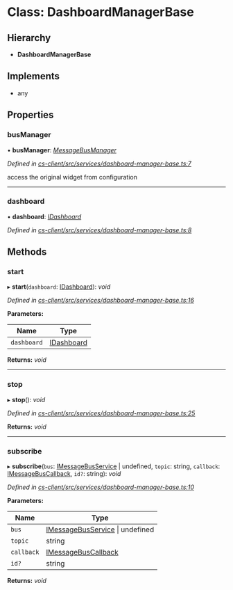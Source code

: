 # Class: DashboardManagerBase

## Hierarchy

* **DashboardManagerBase**

## Implements

* any

## Properties

###  busManager

• **busManager**: *[MessageBusManager](_cs_core_src_utils_message_bus_message_bus_manager_.messagebusmanager.md)*

*Defined in [cs-client/src/services/dashboard-manager-base.ts:7](https://github.com/RichardHovenkamp/csnext/blob/0e0b9b29/packages/cs-client/src/services/dashboard-manager-base.ts#L7)*

access the original widget from configuration

___

###  dashboard

• **dashboard**: *[IDashboard](../interfaces/_cs_core_src_dashboard_dashboard_.idashboard.md)*

*Defined in [cs-client/src/services/dashboard-manager-base.ts:8](https://github.com/RichardHovenkamp/csnext/blob/0e0b9b29/packages/cs-client/src/services/dashboard-manager-base.ts#L8)*

## Methods

###  start

▸ **start**(`dashboard`: [IDashboard](../interfaces/_cs_core_src_dashboard_dashboard_.idashboard.md)): *void*

*Defined in [cs-client/src/services/dashboard-manager-base.ts:16](https://github.com/RichardHovenkamp/csnext/blob/0e0b9b29/packages/cs-client/src/services/dashboard-manager-base.ts#L16)*

**Parameters:**

Name | Type |
------ | ------ |
`dashboard` | [IDashboard](../interfaces/_cs_core_src_dashboard_dashboard_.idashboard.md) |

**Returns:** *void*

___

###  stop

▸ **stop**(): *void*

*Defined in [cs-client/src/services/dashboard-manager-base.ts:25](https://github.com/RichardHovenkamp/csnext/blob/0e0b9b29/packages/cs-client/src/services/dashboard-manager-base.ts#L25)*

**Returns:** *void*

___

###  subscribe

▸ **subscribe**(`bus`: [IMessageBusService](../interfaces/_cs_core_src_utils_message_bus_message_bus_service_.imessagebusservice.md) | undefined, `topic`: string, `callback`: [IMessageBusCallback](../interfaces/_cs_core_src_utils_message_bus_message_bus_handle_.imessagebuscallback.md), `id?`: string): *void*

*Defined in [cs-client/src/services/dashboard-manager-base.ts:10](https://github.com/RichardHovenkamp/csnext/blob/0e0b9b29/packages/cs-client/src/services/dashboard-manager-base.ts#L10)*

**Parameters:**

Name | Type |
------ | ------ |
`bus` | [IMessageBusService](../interfaces/_cs_core_src_utils_message_bus_message_bus_service_.imessagebusservice.md) &#124; undefined |
`topic` | string |
`callback` | [IMessageBusCallback](../interfaces/_cs_core_src_utils_message_bus_message_bus_handle_.imessagebuscallback.md) |
`id?` | string |

**Returns:** *void*
